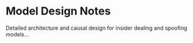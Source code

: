 # Model Design Notes

Detailed architecture and causal design for insider dealing and spoofing models...